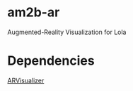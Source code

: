 # am2b-ar

Augmented-Reality Visualization for Lola

# Dependencies

[ARVisualizer](https://gitlab.lrz.de/AMCode/ARVisualizer)

